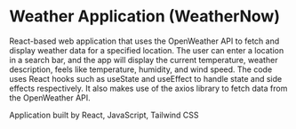 # Weather Application (WeatherNow)

React-based web application that uses the OpenWeather API to fetch and display weather data for a specified location. The user can enter a location in a search bar, and the app will display the current temperature, weather description, feels like temperature, humidity, and wind speed. The code uses React hooks such as useState and useEffect to  handle state and side effects respectively. It also makes use of the axios library to fetch data from the OpenWeather API. 

Application built by React, JavaScript, Tailwind CSS

